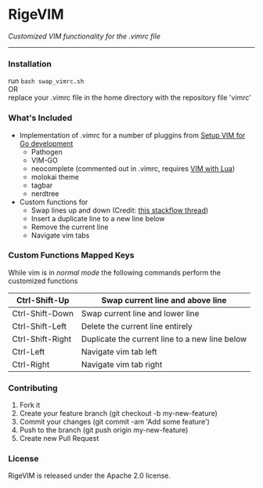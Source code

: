 # RigeVIM

_Customized VIM functionality for the .vimrc file_

---

### Installation

run `bash swap_vimrc.sh`  
OR  
replace your .vimrc file in the home directory with the repository file 'vimrc'

### What's Included

- Implementation of .vimrc for a number of pluggins from [Setup VIM for Go development][1]
  - Pathogen
  - VIM-GO
  - neocomplete (commented out in .vimrc, requires [VIM with Lua][2])
  - molokai theme
  - tagbar
  - nerdtree
- Custom functions for 
  - Swap lines up and down (Credit: [this stackflow thread][3])
  - Insert a duplicate line to a new line below
  - Remove the current line
  - Navigate vim tabs

[1]: https://unknwon.io/setup-vim-for-go-development/
[2]: https://gist.github.com/jdewit/9818870
[3]: http://stackoverflow.com/questions/741814/move-entire-line-up-and-down-in-vim

### Custom Functions Mapped Keys

While vim is in _normal mode_ the following commands perform the customized functions

| Ctrl-Shift-Up    | Swap current line and above line               |
|------------------|------------------------------------------------|
| Ctrl-Shift-Down  | Swap current line and lower line               |
| Ctrl-Shift-Left  | Delete the current line entirely               |
| Ctrl-Shift-Right | Duplicate the current line to a new line below |
| Ctrl-Left        | Navigate vim tab left                          |
| Ctrl-Right       | Navigate vim tab right                         |

 
### Contributing

1. Fork it
2. Create your feature branch (git checkout -b my-new-feature)
3. Commit your changes (git commit -am 'Add some feature')
4. Push to the branch (git push origin my-new-feature)
5. Create new Pull Request

### License

RigeVIM is released under the Apache 2.0 license.
